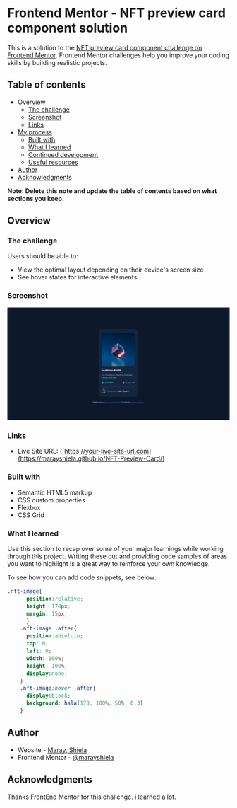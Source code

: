 # Frontend Mentor - NFT preview card component solution

This is a solution to the [NFT preview card component challenge on Frontend Mentor](https://www.frontendmentor.io/challenges/nft-preview-card-component-SbdUL_w0U). Frontend Mentor challenges help you improve your coding skills by building realistic projects. 

## Table of contents

- [Overview](#overview)
  - [The challenge](#the-challenge)
  - [Screenshot](#screenshot)
  - [Links](#links)
- [My process](#my-process)
  - [Built with](#built-with)
  - [What I learned](#what-i-learned)
  - [Continued development](#continued-development)
  - [Useful resources](#useful-resources)
- [Author](#author)
- [Acknowledgments](#acknowledgments)

**Note: Delete this note and update the table of contents based on what sections you keep.**

## Overview

### The challenge

Users should be able to:

- View the optimal layout depending on their device's screen size
- See hover states for interactive elements

### Screenshot

![1](./design/active-states-ss.jpg)

### Links

- Live Site URL: ([https://your-live-site-url.com](https://marayshiela.github.io/NFT-Preview-Card/)

### Built with

- Semantic HTML5 markup
- CSS custom properties
- Flexbox
- CSS Grid

### What I learned

Use this section to recap over some of your major learnings while working through this project. Writing these out and providing code samples of areas you want to highlight is a great way to reinforce your own knowledge.

To see how you can add code snippets, see below:

```css
.nft-image{
      position:relative;
      height: 170px;
      margin: 15px;
      }
    .nft-image .after{
      position:absolute;
      top: 0;
      left: 0;
      width: 100%;
      height: 100%;
      display:none;
    }
    .nft-image:hover .after{
      display:block;
      background: hsla(178, 100%, 50%, 0.3)
    }
```


## Author

- Website - [Maray, Shiela](https://marayshiela-va.online/)
- Frontend Mentor - [@marayshiela](https://www.frontendmentor.io/profile/marayshiela)


## Acknowledgments

Thanks FrontEnd Mentor for this challenge. i learned a lot.
